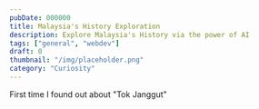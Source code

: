 ```yaml
---
pubDate: 000000
title: Malaysia's History Exploration
description: Explore Malaysia's History via the power of AI
tags: ["general", "webdev"]
draft: 0
thumbnail: "/img/placeholder.png" 
category: "Curiosity"
---
```

First time I found out about "Tok Janggut"